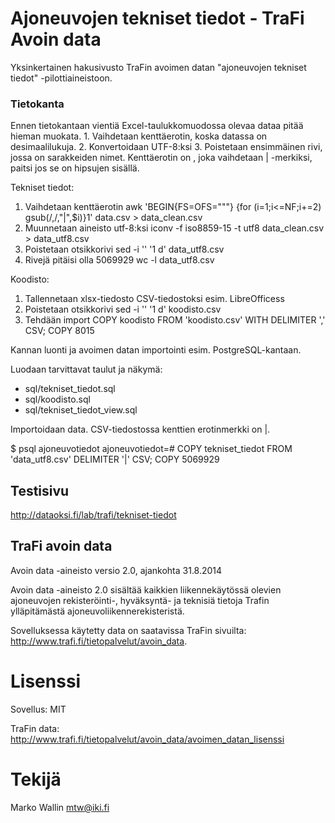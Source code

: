 # Ajoneuvojen tekniset tiedot - TraFi Avoin data

Yksinkertainen hakusivusto TraFin avoimen datan "ajoneuvojen tekniset tiedot" -pilottiaineistoon.

### Tietokanta

Ennen tietokantaan vientiä Excel-taulukkomuodossa olevaa dataa pitää hieman muokata. 1. Vaihdetaan kenttäerotin, koska datassa on desimaalilukuja. 2. Konvertoidaan UTF-8:ksi 3. Poistetaan ensimmäinen rivi, jossa on sarakkeiden nimet. Kenttäerotin on , joka vaihdetaan | -merkiksi, paitsi jos se on hipsujen sisällä.

Tekniset tiedot:

1. Vaihdetaan kenttäerotin
	awk 'BEGIN{FS=OFS="\""} {for (i=1;i<=NF;i+=2) gsub(/,/,"|",$i)}1' data.csv > data_clean.csv
2. Muunnetaan aineisto utf-8:ksi
	iconv -f iso8859-15 -t utf8 data_clean.csv > data_utf8.csv
3. Poistetaan otsikkorivi
	sed -i '' '1 d' data_utf8.csv
4. Rivejä pitäisi olla 5069929
	wc -l data_utf8.csv

Koodisto:

1. Tallennetaan xlsx-tiedosto CSV-tiedostoksi esim. LibreOfficess
2. Poistetaan otsikkorivi
	sed -i '' '1 d' koodisto.csv
3. Tehdään import
	COPY koodisto FROM 'koodisto.csv' WITH DELIMITER ',' CSV;
	COPY 8015

Kannan luonti ja avoimen datan importointi esim. PostgreSQL-kantaan. 

Luodaan tarvittavat taulut ja näkymä:
- sql/tekniset_tiedot.sql
- sql/koodisto.sql
- sql/tekniset_tiedot_view.sql

Importoidaan data. CSV-tiedostossa kenttien erotinmerkki on |.

$ psql ajoneuvotiedot
ajoneuvotiedot=# COPY tekniset_tiedot FROM 'data_utf8.csv' DELIMITER '|' CSV;
COPY 5069929

## Testisivu

http://dataoksi.fi/lab/trafi/tekniset-tiedot

## TraFi avoin data 

Avoin data -aineisto versio 2.0, ajankohta 31.8.2014

Avoin data -aineisto 2.0 sisältää kaikkien liikennekäytössä olevien ajoneuvojen rekisteröinti-, hyväksyntä- ja teknisiä tietoja Trafin ylläpitämästä ajoneuvoliikennerekisteristä.

Sovelluksessa käytetty data on saatavissa TraFin sivuilta: http://www.trafi.fi/tietopalvelut/avoin_data.

# Lisenssi

Sovellus: MIT

TraFin data: http://www.trafi.fi/tietopalvelut/avoin_data/avoimen_datan_lisenssi

# Tekijä

Marko Wallin <mtw@iki.fi>
